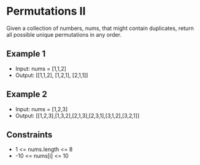 # Permutations II

Given a collection of numbers, nums, that might contain duplicates, return all possible unique permutations in any order.

## Example 1

- Input: nums = [1,1,2]
- Output: [[1,1,2], [1,2,1], [2,1,1]]

## Example 2

- Input: nums = [1,2,3]
- Output: [[1,2,3],[1,3,2],[2,1,3],[2,3,1],[3,1,2],[3,2,1]]

## Constraints

- 1 <= nums.length <= 8
- -10 <= nums[i] <= 10
